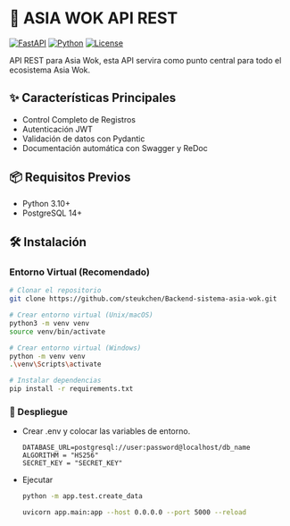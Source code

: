 # 🚀 ASIA WOK API REST

[![FastAPI](https://img.shields.io/badge/FastAPI-005571?style=for-the-badge&logo=fastapi)](https://fastapi.tiangolo.com/)
[![Python](https://img.shields.io/badge/python-3670A0?style=for-the-badge&logo=python&logoColor=ffdd54)](https://www.python.org/)
[![License](https://img.shields.io/badge/License-MIT-blue.svg)](LICENSE)

API REST para Asia Wok, esta API servira como punto central para todo el ecosistema Asia Wok.

## ✨ Características Principales

- Control Completo de Registros
- Autenticación JWT
- Validación de datos con Pydantic
- Documentación automática con Swagger y ReDoc

## 📦 Requisitos Previos

- Python 3.10+
- PostgreSQL 14+

## 🛠️ Instalación

### Entorno Virtual (Recomendado)

```bash
# Clonar el repositorio
git clone https://github.com/steukchen/Backend-sistema-asia-wok.git

# Crear entorno virtual (Unix/macOS)
python3 -m venv venv
source venv/bin/activate

# Crear entorno virtual (Windows)
python -m venv venv
.\venv\Scripts\activate

# Instalar dependencias
pip install -r requirements.txt
```

### 🚀 Despliegue

- Crear .env y colocar las variables de entorno.

    ```env
    DATABASE_URL=postgresql://user:password@localhost/db_name
    ALGORITHM = "HS256"
    SECRET_KEY = "SECRET_KEY"
    ```

- Ejecutar

    ```bash
    python -m app.test.create_data
    ```

    ```bash
    uvicorn app.main:app --host 0.0.0.0 --port 5000 --reload
    ```
